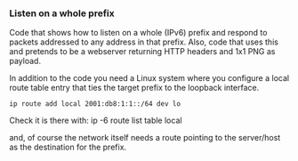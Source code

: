 ### Listen on a whole prefix

Code that shows how to listen on a whole (IPv6) prefix and respond to packets addressed to any address in that prefix.
Also, code that uses this and pretends to be a webserver returning HTTP headers and 1x1 PNG as payload.

In addition to the code you need a Linux system where you configure a local route table entry that ties the target prefix to the loopback interface.

	ip route add local 2001:db8:1:1::/64 dev lo

Check it is there with:
	ip -6 route list table local

and, of course the network itself needs a route pointing to the server/host as the destination for the prefix.